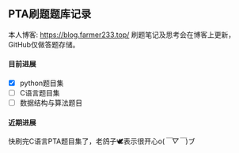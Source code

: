 ## PTA刷题题库记录

本人博客: https://blog.farmer233.top/
刷题笔记及思考会在博客上更新，GitHub仅做答题存储。

#### 目前进展
- [x] python题目集
- [ ] C语言题目集
- [ ] 数据结构与算法题目

#### 近期进展
快刷完C语言PTA题目集了，老鸽子🕊表示很开心o(*￣▽￣*)ブ